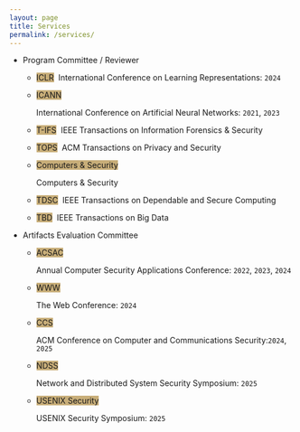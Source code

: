 ```yaml
---
layout: page
title: Services
permalink: /services/
---
```


* Program Committee / Reviewer
    - <span class="badge align-middle" style="min-width:75px;background-color:#c8ae79">ICLR</span>&nbsp;
        International Conference on Learning Representations: `2024` 
        
    - <span class="badge align-middle" style="min-width:75px;background-color:#c8ae79">ICANN</span>

        International Conference on Artificial Neural Networks: `2021`, `2023`

    - <span class="badge align-middle" style="min-width:75px;background-color:#c8ae79">T-IFS</span>&nbsp;
        IEEE Transactions on Information Forensics & Security
        
    - <span class="badge align-middle" style="min-width:75px;background-color:#c8ae79">TOPS</span>&nbsp;
        ACM Transactions on Privacy and Security
        
    - <span class="badge align-middle" style="min-width:75px;background-color:#c8ae79">Computers & Security</span>

        Computers & Security

    - <span class="badge align-middle" style="min-width:75px;background-color:#c8ae79">TDSC</span>&nbsp;
        IEEE Transactions on Dependable and Secure Computing

    - <span class="badge align-middle" style="min-width:75px;background-color:#c8ae79">TBD</span>&nbsp;
        IEEE Transactions on Big Data
        
        

* Artifacts Evaluation Committee

    * <span class="badge align-middle" style="min-width:75px;background-color:#c8ae79">ACSAC </span>

        Annual Computer Security Applications Conference: `2022`, `2023`, `2024` 

    * <span class="badge align-middle" style="min-width:75px;background-color:#c8ae79">WWW</span>

        The Web Conference: `2024` 

    * <span class="badge align-middle" style="min-width:75px;background-color:#c8ae79">CCS</span>

        ACM Conference on Computer and Communications Security:`2024`, `2025`

    * <span class="badge align-middle" style="min-width:75px;background-color:#c8ae79">NDSS</span>

        Network and Distributed System Security Symposium: `2025`

    * <span class="badge align-middle" style="min-width:75px;background-color:#c8ae79">USENIX Security</span>

        USENIX Security Symposium: `2025`
